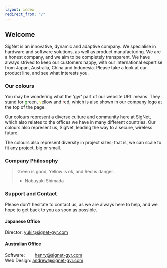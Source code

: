 ```yaml
---
layout: index
redirect_from: "/"
---
```


## Welcome
SigNet is an innovative, dynamic and adaptive company. We specialise in hardware and software solutions, as well as product manufacturing. We are a honest company, and we aim to be completely transparent. We have always strived to keep our customers happy, with our international expertise from Japan, Australia, China and Indonesia. Please take a look at our product line, and see what interests you.

### Our colours
You may be wondering what the 'gyr' part of our website URL means. They stand for <span style="color:green">g</span>reen, <span style="color:#e5e500">y</span>ellow and <span style="color:red">r</span>ed, which is also shown in our company logo at the top of the page.

Our colours represent a diverse culture and community here at SigNet, which also relates to the offices we have in many different countries. Our colours also represent us, SigNet, leading the way to a secure, wireless future.

The colours also represent diversity in project sizes; that is, we can scale to fit any project, big or small.

### Company Philosophy
> Green is good, Yellow is ok, and Red is danger.
> - Nobuyuki Shimada

### Support and Contact
Please don't hesitate to contact us, as we are always here to help, and we hope to get back to you as soon as possible.

#### Japanese Office
Director: yuki@signet-gyr.com

#### Australian Office
Software:&emsp;&emsp; henry@signet-gyr.com<br>
Web Design: andrew@signet-gyr.com
